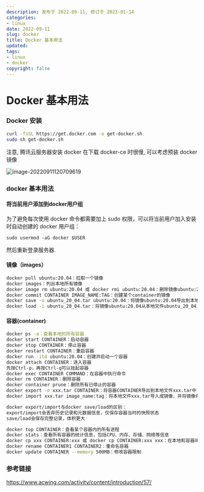 ```yaml
---
description: 发布于 2022-09-11, 修订于 2023-01-14
categories:
- linux
date: 2022-09-11
slug: docker
title: Docker 基本用法
updated:
tags:
- linux
- docker
copyright: false
---
```


# Docker 基本用法

### Docker 安装

```bash
curl -fsSL https://get.docker.com -o get-docker.sh
sudo sh get-docker.sh
```

注意, 腾讯云服务器安装 docker 在下载 docker-ce 时很慢, 可以考虑预装 docker 镜像

![image-20220911120709619](https://media.opennet.top/i/2023/01/05/63b6c91cad148.png)

### docker 基本用法

#### 将当前用户添加到docker用户组

为了避免每次使用 docker 命令都需要加上 sudo 权限，可以将当前用户加入安装时自动创建的 docker 用户组：

`sudo usermod -aG docker $USER`

然后重新登录服务器.

#### 镜像（images）

```bash
docker pull ubuntu:20.04：拉取一个镜像
docker images：列出本地所有镜像
docker image rm ubuntu:20.04 或 docker rmi ubuntu:20.04：删除镜像ubuntu:20.04
docker commit CONTAINER IMAGE_NAME:TAG：创建某个container的镜像
docker save -o ubuntu_20_04.tar ubuntu:20.04：将镜像ubuntu:20.04导出到本地文件ubuntu_20_04.tar中
docker load -i ubuntu_20_04.tar：将镜像ubuntu:20.04从本地文件ubuntu_20_04.tar中加载出来
```

#### 容器(container)

```bash
docker ps -a：查看本地的所有容器
docker start CONTAINER：启动容器
docker stop CONTAINER：停止容器
docker restart CONTAINER：重启容器
docker run -itd ubuntu:20.04：创建并启动一个容器
docker attach CONTAINER：进入容器
先按Ctrl-p，再按Ctrl-q可以挂起容器
docker exec CONTAINER COMMAND：在容器中执行命令
docker rm CONTAINER：删除容器
docker container prune：删除所有已停止的容器
docker export -o xxx.tar CONTAINER：将容器CONTAINER导出到本地文件xxx.tar中
docker import xxx.tar image_name:tag：将本地文件xxx.tar导入成镜像，并将镜像命名为image_name:tag

docker export/import与docker save/load的区别：
export/import会丢弃历史记录和元数据信息，仅保存容器当时的快照状态
save/load会保存完整记录，体积更大

docker top CONTAINER：查看某个容器内的所有进程
docker stats：查看所有容器的统计信息，包括CPU、内存、存储、网络等信息
docker cp xxx CONTAINER:xxx 或 docker cp CONTAINER:xxx xxx：在本地和容器间复制文件
docker rename CONTAINER1 CONTAINER2：重命名容器
docker update CONTAINER --memory 500MB：修改容器限制
```

### 参考链接

https://www.acwing.com/activity/content/introduction/57/
